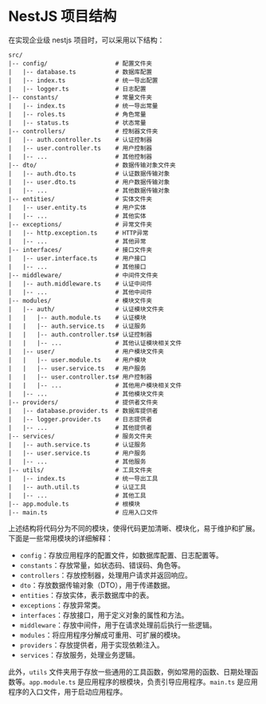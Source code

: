 # NestJS 项目结构

在实现企业级 nestjs 项目时，可以采用以下结构：

```
src/
|-- config/                   # 配置文件夹
|   |-- database.ts           # 数据库配置
|   |-- index.ts              # 统一导出配置
|   |-- logger.ts             # 日志配置
|-- constants/                # 常量文件夹
|   |-- index.ts              # 统一导出常量
|   |-- roles.ts              # 角色常量
|   |-- status.ts             # 状态常量
|-- controllers/              # 控制器文件夹
|   |-- auth.controller.ts    # 认证控制器
|   |-- user.controller.ts    # 用户控制器
|   |-- ...                   # 其他控制器
|-- dto/                      # 数据传输对象文件夹
|   |-- auth.dto.ts           # 认证数据传输对象
|   |-- user.dto.ts           # 用户数据传输对象
|   |-- ...                   # 其他数据传输对象
|-- entities/                 # 实体文件夹
|   |-- user.entity.ts        # 用户实体
|   |-- ...                   # 其他实体
|-- exceptions/               # 异常文件夹
|   |-- http.exception.ts     # HTTP异常
|   |-- ...                   # 其他异常
|-- interfaces/               # 接口文件夹
|   |-- user.interface.ts     # 用户接口
|   |-- ...                   # 其他接口
|-- middleware/               # 中间件文件夹
|   |-- auth.middleware.ts    # 认证中间件
|   |-- ...                   # 其他中间件
|-- modules/                  # 模块文件夹
|   |-- auth/                 # 认证模块文件夹
|   |   |-- auth.module.ts    # 认证模块
|   |   |-- auth.service.ts   # 认证服务
|   |   |-- auth.controller.ts# 认证控制器
|   |   |-- ...               # 其他认证模块相关文件
|   |-- user/                 # 用户模块文件夹
|   |   |-- user.module.ts    # 用户模块
|   |   |-- user.service.ts   # 用户服务
|   |   |-- user.controller.ts# 用户控制器
|   |   |-- ...               # 其他用户模块相关文件
|   |-- ...                   # 其他模块文件夹
|-- providers/                # 提供者文件夹
|   |-- database.provider.ts  # 数据库提供者
|   |-- logger.provider.ts    # 日志提供者
|   |-- ...                   # 其他提供者
|-- services/                 # 服务文件夹
|   |-- auth.service.ts       # 认证服务
|   |-- user.service.ts       # 用户服务
|   |-- ...                   # 其他服务
|-- utils/                    # 工具文件夹
|   |-- index.ts              # 统一导出工具
|   |-- auth.util.ts          # 认证工具
|   |-- ...                   # 其他工具
|-- app.module.ts             # 根模块
|-- main.ts                   # 应用入口文件
```

上述结构将代码分为不同的模块，使得代码更加清晰、模块化，易于维护和扩展。下面是一些常用模块的详细解释：

- `config`：存放应用程序的配置文件，如数据库配置、日志配置等。
- `constants`：存放常量，如状态码、错误码、角色等。
- `controllers`：存放控制器，处理用户请求并返回响应。
- `dto`：存放数据传输对象（DTO），用于传递数据。
- `entities`：存放实体，表示数据库中的表。
- `exceptions`：存放异常类。
- `interfaces`：存放接口，用于定义对象的属性和方法。
- `middleware`：存放中间件，用于在请求处理前后执行一些逻辑。
- `modules`：将应用程序分解成可重用、可扩展的模块。
- `providers`：存放提供者，用于实现依赖注入。
- `services`：存放服务，处理业务逻辑。

此外，`utils` 文件夹用于存放一些通用的工具函数，例如常用的函数、日期处理函数等。`app.module.ts` 是应用程序的根模块，负责引导应用程序。`main.ts` 是应用程序的入口文件，用于启动应用程序。
